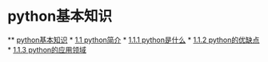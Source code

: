 # python基本知识
** [python基本知识](#python基本知识)
    * [1.1 python简介](#11-python简介)
        * [1.1.1 python是什么](#111-python是什么)
        * [1.1.2 python的优缺点](#112-python的优缺点)
        * [1.1.3 python的应用领域](#113-python的应用领域)
